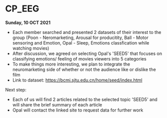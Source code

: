 # CP_EEG

**Sunday, 10 OCT 2021**
- Each member searched and presented 2 datasets of their interest to the group
(Poon - Neromarketing, Arousal for producitity, Ball - Motor sensoring and Emotion, Opal - Sleep, Emotions classfication while watching movies)
- After discussion, we agreed on selecting Opal's 'SEED5' that focuses on classifying emotions/ feeling of movies viewers into 5 categories
- To make things more interesting, we plan to integrate the neuromarketing side of whether or not the audience like or dislike the film
- Link to dataset: https://bcmi.sjtu.edu.cn/home/seed/index.html

Next step:  
- Each of us will find 2 articles related to the selected topic 'SEED5' and will share the brief summary of each article
- Opal will contact the linked site to request data for further work
